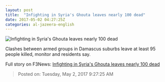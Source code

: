 ```yaml
---
layout: post
title:  "Infighting in Syria's Ghouta leaves nearly 100 dead"
date: 2017-05-02 04:27:25Z
categories: al-jazeera-english
---
```


![Infighting in Syria's Ghouta leaves nearly 100 dead](http://www.aljazeera.com/mritems/Images/2017/5/1/e2c958c33ce34442ab2685122d9c39dd_18.jpg)

Clashes between armed groups in Damascus suburbs leave at least 95 people killed, monitor and residents say.


Full story on F3News: [Infighting in Syria's Ghouta leaves nearly 100 dead](http://www.f3nws.com/n/vyWhk)

> Posted on: Tuesday, May 2, 2017 9:27:25 AM
